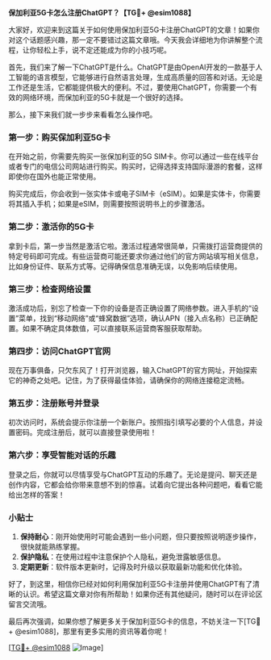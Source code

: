 **保加利亚5G卡怎么注册ChatGPT？【TG💪+ @esim1088】**

大家好，欢迎来到这篇关于如何使用保加利亚5G卡注册ChatGPT的文章！如果你对这个话题感兴趣，那一定不要错过这篇文章哦。今天我会详细地为你讲解整个流程，让你轻松上手，说不定还能成为你的小技巧呢。

首先，我们来了解一下ChatGPT是什么。ChatGPT是由OpenAI开发的一款基于人工智能的语言模型，它能够进行自然语言处理，生成高质量的回答和对话。无论是工作还是生活，它都能提供极大的便利。不过，要使用ChatGPT，你需要一个有效的网络环境，而保加利亚的5G卡就是一个很好的选择。

那么，接下来我们就一步步来看看怎么操作吧。

### 第一步：购买保加利亚5G卡

在开始之前，你需要先购买一张保加利亚的5G SIM卡。你可以通过一些在线平台或者专门的电信公司网站进行购买。购买时，记得选择支持国际漫游的套餐，这样即使你在国外也能正常使用。

购买完成后，你会收到一张实体卡或电子SIM卡（eSIM）。如果是实体卡，你需要将其插入手机；如果是eSIM，则需要按照说明书上的步骤激活。

### 第二步：激活你的5G卡

拿到卡后，第一步当然是激活它啦。激活过程通常很简单，只需拨打运营商提供的特定号码即可完成。有些运营商可能还要求你通过他们的官方网站填写相关信息，比如身份证件、联系方式等。记得确保信息准确无误，以免影响后续使用。

### 第三步：检查网络设置

激活成功后，别忘了检查一下你的设备是否正确设置了网络参数。进入手机的“设置”菜单，找到“移动网络”或“蜂窝数据”选项，确认APN（接入点名称）已正确配置。如果不确定具体数值，可以直接联系运营商客服获取帮助。

### 第四步：访问ChatGPT官网

现在万事俱备，只欠东风了！打开浏览器，输入ChatGPT的官方网址，开始探索它的神奇之处吧。记住，为了获得最佳体验，请确保你的网络连接稳定流畅。

### 第五步：注册账号并登录

初次访问时，系统会提示你注册一个新账户。按照指引填写必要的个人信息，并设置密码。完成注册后，就可以直接登录使用啦！

### 第六步：享受智能对话的乐趣

登录之后，你就可以尽情享受与ChatGPT互动的乐趣了。无论是提问、聊天还是创作内容，它都会给你带来意想不到的惊喜。试着向它提出各种问题吧，看看它能给出怎样的答案！

### 小贴士

1. **保持耐心**：刚开始使用时可能会遇到一些小问题，但只要按照说明逐步操作，很快就能熟练掌握。
2. **保护隐私**：在使用过程中注意保护个人隐私，避免泄露敏感信息。
3. **定期更新**：软件版本更新时，记得及时升级以获取最新功能和优化体验。

好了，到这里，相信你已经对如何利用保加利亚5G卡注册并使用ChatGPT有了清晰的认识。希望这篇文章对你有所帮助！如果你还有其他疑问，随时可以在评论区留言交流哦。

最后再次强调，如果你想了解更多关于保加利亚5G卡的信息，不妨关注一下[TG💪+ @esim1088]，那里有更多实用的资讯等着你呢！

[[TG💪+ @esim1088](https://t.me/s/esim1088) ![Image](https://i.postimg.cc/4NQfJmqS/Snipaste-2025-05-13-00-14-12.png)]